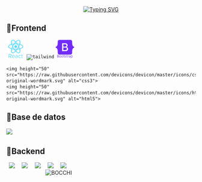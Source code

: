 <div align="center">
    <a href="https://git.io/typing-svg"><img src="https://readme-typing-svg.herokuapp.com?font=Press+Start+2P&size=22&pause=1000&color=EDCE3B&random=false&width=435&lines=Hola%2C+soy+Yeissen" alt="Typing SVG" /></a>  
</div>



   <h2>🎁Frontend</h2>
    <code><img height="50" src="https://raw.githubusercontent.com/devicons/devicon/master/icons/react/react-original-wordmark.svg" alt="react"></code>
    <code><img height="50" src="https://www.vectorlogo.zone/logos/tailwindcss/tailwindcss-icon.svg" alt="tailwind"></code>
    <code><img height="50" src="https://raw.githubusercontent.com/devicons/devicon/master/icons/bootstrap/bootstrap-plain-wordmark.svg" alt="bootstrap"></code>
    
 
    <img height="50" src="https://raw.githubusercontent.com/devicons/devicon/master/icons/css3/css3-original-wordmark.svg" alt="css3">
    <img height="50" src="https://raw.githubusercontent.com/devicons/devicon/master/icons/html5/html5-original-wordmark.svg" alt="html5">

   <h2>🎁Base de datos</h2>
    <a href="https://skillicons.dev">
      <img src="https://skillicons.dev/icons?i=mysql,mongodb,postgres"/>
    </a>

   <h2>🎁Backend</h2>
   <code> <img height="50" src="https://www.vectorlogo.zone/logos/springio/springio-ar21.svg"> </code>
   <code> <img height="50" src="https://www.vectorlogo.zone/logos/firebase/firebase-ar21.svg"> </code>
   <code> <img height="50" src="https://www.vectorlogo.zone/logos/javascript/javascript-ar21.svg"> </code>
   <code> <img height="50" src="https://www.vectorlogo.zone/logos/nodejs/nodejs-ar21.svg"> </code>
   <code> <img height="50" src="https://www.vectorlogo.zone/logos/java/java-ar21.svg"> </code>

 <img align="right" width="400" alt="BOCCHI" src="https://c.wallhere.com/photos/d9/3f/BOCCHI_THE_ROCK_Hitori_Bocchi_guitar_forest_vertical_pink_hair-2209797.jpg!d">

